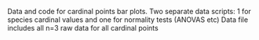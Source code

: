 Data and code for cardinal points bar plots. 
Two separate data scripts: 1 for species cardinal values and one for normality tests (ANOVAS etc) 
Data file includes all n=3 raw data for all cardinal points
